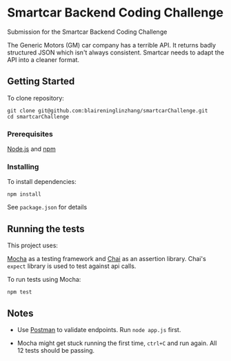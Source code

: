 # Smartcar Backend Coding Challenge

Submission for the Smartcar Backend Coding Challenge

The Generic Motors (GM) car company has a terrible API. It returns badly structured JSON which isn't always consistent. Smartcar needs to adapt the API into a cleaner format.

## Getting Started

To clone repository: 

```
git clone git@github.com:blaireninglinzhang/smartcarChallenge.git
cd smartcarChallenge
```

### Prerequisites

[Node.js](http://nodejs.org/) and [npm](https://www.npmjs.com/)

### Installing

To install dependencies:

```
npm install
```

See `package.json` for details

## Running the tests

This project uses:

[Mocha](https://github.com/mochajs/mocha) as a testing framework and [Chai](https://github.com/chaijs/chai) as an assertion library. Chai's `expect` library is used to test against api calls.

To run tests using Mocha: 

```
npm test
```

## Notes

* Use [Postman](https://www.getpostman.com/) to validate endpoints. Run `node app.js` first. 

* Mocha might get stuck running the first time, `ctrl+C` and run again. All 12 tests should be passing.